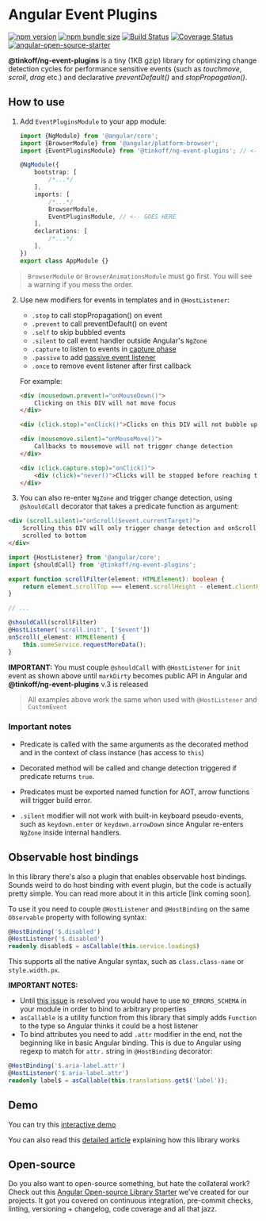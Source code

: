 # Angular Event Plugins

[![npm version](https://img.shields.io/npm/v/@tinkoff/ng-event-plugins.svg)](https://npmjs.com/package/@tinkoff/ng-event-plugins)
[![npm bundle size](https://img.shields.io/bundlephobia/minzip/@tinkoff/ng-event-plugins)](https://bundlephobia.com/result?p=@tinkoff/ng-event-plugins)
[![Build Status](https://travis-ci.com/TinkoffCreditSystems/ng-event-plugins.svg?branch=master)](https://travis-ci.com/TinkoffCreditSystems/ng-event-plugins)
[![Coverage Status](https://coveralls.io/repos/github/TinkoffCreditSystems/ng-event-plugins/badge.svg?branch=master)](https://coveralls.io/github/TinkoffCreditSystems/ng-event-plugins?branch=master)
[![angular-open-source-starter](https://img.shields.io/badge/made%20with-angular--open--source--starter-d81676?logo=angular)](https://github.com/TinkoffCreditSystems/angular-open-source-starter)

**@tinkoff/ng-event-plugins** is a tiny (1KB gzip) library for
optimizing change detection cycles for performance sensitive events
(such as _touchmove_, _scroll_, _drag_ etc.) and declarative
_preventDefault()_ and _stopPropagation()_.

## How to use

1. Add `EventPluginsModule` to your app module:

    ```typescript
    import {NgModule} from '@angular/core';
    import {BrowserModule} from '@angular/platform-browser';
    import {EventPluginsModule} from '@tinkoff/ng-event-plugins'; // <-- THIS

    @NgModule({
        bootstrap: [
            /*...*/
        ],
        imports: [
            /*...*/
            BrowserModule,
            EventPluginsModule, // <-- GOES HERE
        ],
        declarations: [
            /*...*/
        ],
    })
    export class AppModule {}
    ```

> `BrowserModule` or `BrowserAnimationsModule` must go first. You will see a warning if you mess the order.

2. Use new modifiers for events in templates and in `@HostListener`:

    - `.stop` to call stopPropagation() on event
    - `.prevent` to call preventDefault() on event
    - `.self` to skip bubbled events
    - `.silent` to call event handler outside Angular's `NgZone`
    - `.capture` to listen to events in [capture phase](https://developer.mozilla.org/en-US/docs/Web/API/Event/eventPhase)
    - `.passive` to add [passive event listener](https://developer.mozilla.org/en-US/docs/Web/API/EventTarget/addEventListener#improving_scrolling_performance_with_passive_listeners)
    - `.once` to remove event listener after first callback

    For example:

    ```html
    <div (mousedown.prevent)="onMouseDown()">
        Clicking on this DIV will not move focus
    </div>
    ```

    ```html
    <div (click.stop)="onClick()">Clicks on this DIV will not bubble up</div>
    ```

    ```html
    <div (mousemove.silent)="onMouseMove()">
        Callbacks to mousemove will not trigger change detection
    </div>
    ```

    ```html
    <div (click.capture.stop)="onClick()">
        <div (click)="never()">Clicks will be stopped before reaching this DIV</div>
    </div>
    ```

3. You can also re-enter `NgZone` and trigger change detection, using `@shouldCall` decorator
   that takes a predicate function as argument:

```html
<div (scroll.silent)="onScroll($event.currentTarget)">
    Scrolling this DIV will only trigger change detection and onScroll callback if it is
    scrolled to bottom
</div>
```

```typescript
import {HostListener} from '@angular/core';
import {shouldCall} from '@tinkoff/ng-event-plugins';

export function scrollFilter(element: HTMLElement): boolean {
    return element.scrollTop === element.scrollHeight - element.clientHeight;
}

// ...

@shouldCall(scrollFilter)
@HostListener('scroll.init', ['$event'])
onScroll(_element: HTMLElement) {
    this.someService.requestMoreData();
}
```

**IMPORTANT:** You must couple `@shouldCall` with `@HostListener` for `init` event
as shown above until `markDirty` becomes public API in Angular and **@tinkoff/ng-event-plugins** v.3 is released

> All examples above work the same when used with `@HostListener` and `CustomEvent`

### Important notes

-   Predicate is called with the same arguments as the decorated method and
    in the context of class instance (has access to `this`)

-   Decorated method will be called and change detection triggered if predicate
    returns `true`.

-   Predicates must be exported named function for AOT, arrow
    functions will trigger build error.

-   `.silent` modifier will not work with built-in keyboard pseudo-events,
    such as `keydown.enter` or `keydown.arrowDown` since Angular re-enters `NgZone`
    inside internal handlers.

## Observable host bindings

In this library there's also a plugin that enables observable
host bindings. Sounds weird to do host binding with event plugin,
but the code is actually pretty simple. You can read more about it
in this article [link coming soon].

To use it you need to couple `@HostListener` and `@HostBinding` on the same
`Observable` property with following syntax:

```ts
@HostBinding('$.disabled')
@HostListener('$.disabled')
readonly disabled$ = asCallable(this.service.loading$)
```

This supports all the native Angular syntax, such as `class.class-name` or `style.width.px`.

**IMPORTANT NOTES:**

-   Until [this issue](https://github.com/angular/angular/issues/12045) is resolved you would have to use `NO_ERRORS_SCHEMA` in your module in order to bind to arbitrary properties
-   `asCallable` is a utility function from this library that simply adds `Function` to the type so Angular thinks it could be a host listener
-   To bind attributes you need to add `.attr` modifier in the end, not the beginning like
    in basic Angular binding. This is due to Angular using regexp to match for `attr.` string in `@HostBinding`
    decorator:

```ts
@HostBinding('$.aria-label.attr')
@HostListener('$.aria-label.attr')
readonly label$ = asCallable(this.translations.get$('label'));
```

## Demo

You can try this [interactive demo](https://codesandbox.io/s/github/TinkoffCreditSystems/ng-event-plugins/tree/master/projects/demo)

You can also read this [detailed article](https://indepth.dev/supercharge-event-management-in-your-angular-application/)
explaining how this library works

## Open-source

Do you also want to open-source something, but hate the collateral work?
Check out this [Angular Open-source Library Starter](https://github.com/TinkoffCreditSystems/angular-open-source-starter)
we’ve created for our projects. It got you covered on continuous integration,
pre-commit checks, linting, versioning + changelog, code coverage and all that jazz.
